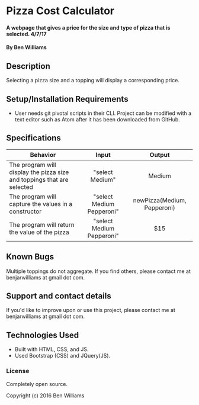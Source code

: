 



# Pizza Cost Calculator

#### A webpage that gives a price for the size and type of pizza that is selected. 4/7/17

#### By Ben Williams

## Description

Selecting a pizza size and a topping will display a corresponding price.

## Setup/Installation Requirements
* User needs git pivotal scripts in their CLI. Project can be modified with a text editor such as Atom after it has been downloaded from GitHub.

## Specifications
| Behavior | Input | Output |
|----------|:-----:|:------:|
| The program will display the pizza size and toppings that are selected | "select Medium" | Medium |
| The program will capture the values in a constructor | "select Medium Pepperoni" | newPizza(Medium, Pepperoni)|
| The program will return the value of the pizza| "select Medium Pepperoni"| $15 |

## Known Bugs

Multiple toppings do not aggregate. If you find others, please contact me at benjarwilliams at gmail dot com.

## Support and contact details

If you'd like to improve upon or use this project, please contact me at benjarwilliams at gmail dot com.

## Technologies Used

* Built with HTML, CSS, and JS.
* Used Bootstrap (CSS) and JQuery(JS).

### License

Completely open source.

Copyright (c) 2016 Ben Williams
